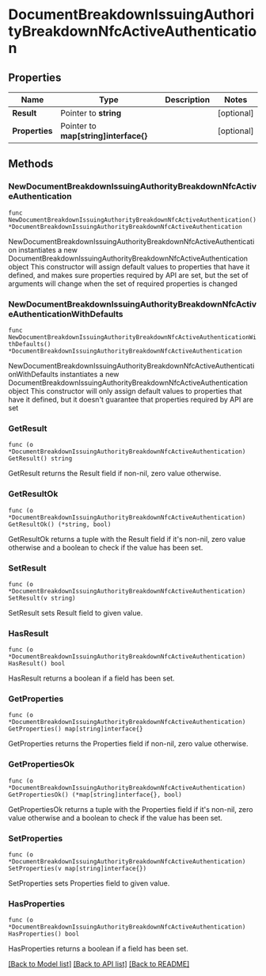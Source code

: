 # DocumentBreakdownIssuingAuthorityBreakdownNfcActiveAuthentication

## Properties

Name | Type | Description | Notes
------------ | ------------- | ------------- | -------------
**Result** | Pointer to **string** |  | [optional] 
**Properties** | Pointer to **map[string]interface{}** |  | [optional] 

## Methods

### NewDocumentBreakdownIssuingAuthorityBreakdownNfcActiveAuthentication

`func NewDocumentBreakdownIssuingAuthorityBreakdownNfcActiveAuthentication() *DocumentBreakdownIssuingAuthorityBreakdownNfcActiveAuthentication`

NewDocumentBreakdownIssuingAuthorityBreakdownNfcActiveAuthentication instantiates a new DocumentBreakdownIssuingAuthorityBreakdownNfcActiveAuthentication object
This constructor will assign default values to properties that have it defined,
and makes sure properties required by API are set, but the set of arguments
will change when the set of required properties is changed

### NewDocumentBreakdownIssuingAuthorityBreakdownNfcActiveAuthenticationWithDefaults

`func NewDocumentBreakdownIssuingAuthorityBreakdownNfcActiveAuthenticationWithDefaults() *DocumentBreakdownIssuingAuthorityBreakdownNfcActiveAuthentication`

NewDocumentBreakdownIssuingAuthorityBreakdownNfcActiveAuthenticationWithDefaults instantiates a new DocumentBreakdownIssuingAuthorityBreakdownNfcActiveAuthentication object
This constructor will only assign default values to properties that have it defined,
but it doesn't guarantee that properties required by API are set

### GetResult

`func (o *DocumentBreakdownIssuingAuthorityBreakdownNfcActiveAuthentication) GetResult() string`

GetResult returns the Result field if non-nil, zero value otherwise.

### GetResultOk

`func (o *DocumentBreakdownIssuingAuthorityBreakdownNfcActiveAuthentication) GetResultOk() (*string, bool)`

GetResultOk returns a tuple with the Result field if it's non-nil, zero value otherwise
and a boolean to check if the value has been set.

### SetResult

`func (o *DocumentBreakdownIssuingAuthorityBreakdownNfcActiveAuthentication) SetResult(v string)`

SetResult sets Result field to given value.

### HasResult

`func (o *DocumentBreakdownIssuingAuthorityBreakdownNfcActiveAuthentication) HasResult() bool`

HasResult returns a boolean if a field has been set.

### GetProperties

`func (o *DocumentBreakdownIssuingAuthorityBreakdownNfcActiveAuthentication) GetProperties() map[string]interface{}`

GetProperties returns the Properties field if non-nil, zero value otherwise.

### GetPropertiesOk

`func (o *DocumentBreakdownIssuingAuthorityBreakdownNfcActiveAuthentication) GetPropertiesOk() (*map[string]interface{}, bool)`

GetPropertiesOk returns a tuple with the Properties field if it's non-nil, zero value otherwise
and a boolean to check if the value has been set.

### SetProperties

`func (o *DocumentBreakdownIssuingAuthorityBreakdownNfcActiveAuthentication) SetProperties(v map[string]interface{})`

SetProperties sets Properties field to given value.

### HasProperties

`func (o *DocumentBreakdownIssuingAuthorityBreakdownNfcActiveAuthentication) HasProperties() bool`

HasProperties returns a boolean if a field has been set.


[[Back to Model list]](../README.md#documentation-for-models) [[Back to API list]](../README.md#documentation-for-api-endpoints) [[Back to README]](../README.md)



